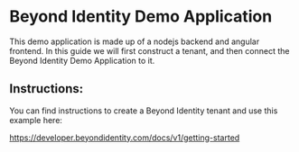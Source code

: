 # Beyond Identity Demo Application
This demo application is made up of a nodejs backend and angular frontend. 
In this guide we will first construct a tenant, and then connect the Beyond Identity Demo Application to it.

## Instructions: 
You can find instructions to create a Beyond Identity tenant and use this example here: 

https://developer.beyondidentity.com/docs/v1/getting-started
